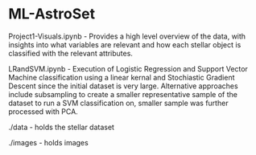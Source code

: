 # ML-AstroSet

Project1-Visuals.ipynb - Provides a high level overview of the data, with insights into what variables are relevant and how each stellar object is classified with the relevant attributes. 

LRandSVM.ipynb - Execution of Logistic Regression and Support Vector Machine classification using a linear kernal and Stochiastic Gradient Descent since the initial dataset is very large. Alternative approaches include subsampling to create a smaller representative sample of the dataset to run a SVM classification on, smaller sample was further processed with PCA. 

./data - holds the stellar dataset

./images - holds images

